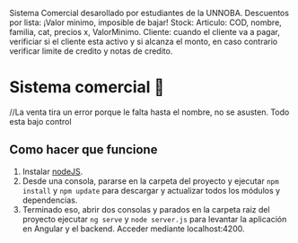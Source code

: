 Sistema Comercial desarollado por estudiantes de la UNNOBA.
Descuentos por lista: ¡Valor minimo, imposible de bajar!
Stock:
Articulo: COD, nombre, familia, cat, precios x, ValorMinimo.
Cliente: cuando el cliente va a pagar, verificiar si el cliente esta activo y si alcanza el monto, 
en caso contrario verificar limite de credito y notas de credito.
# Sistema comercial :bank:

//La venta tira un error porque le falta hasta el nombre, no se asusten. Todo esta bajo control

## Como hacer que funcione

1. Instalar [nodeJS](https://nodejs.org/es/).
2. Desde una consola, pararse en la carpeta del proyecto y ejecutar `npm install` y `npm update` para descargar y actualizar todos los módulos y dependencias.
3. Terminado eso, abrir dos consolas y parados en la carpeta raiz del proyecto ejecutar `ng serve` y `node server.js` para levantar la aplicación en Angular y el backend. Acceder mediante localhost:4200.